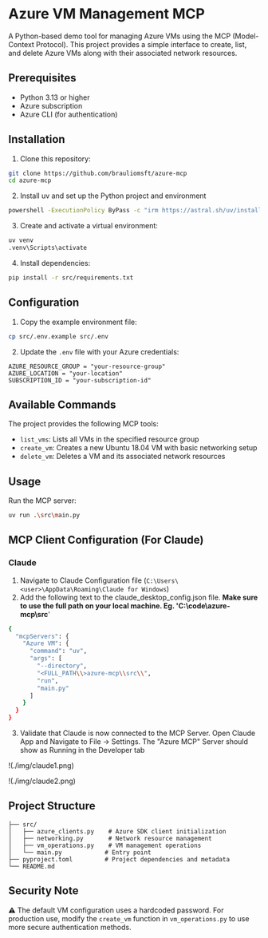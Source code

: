 # Azure VM Management MCP

A Python-based demo tool for managing Azure VMs using the MCP (Model-Context Protocol). This project provides a simple interface to create, list, and delete Azure VMs along with their associated network resources.

## Prerequisites

- Python 3.13 or higher
- Azure subscription
- Azure CLI (for authentication)

## Installation

1. Clone this repository:
```sh
git clone https://github.com/brauliomsft/azure-mcp
cd azure-mcp
```

2. Install uv and set up the Python project and environment
```sh
powershell -ExecutionPolicy ByPass -c "irm https://astral.sh/uv/install.ps1 | iex"
```

3. Create and activate a virtual environment:
```sh
uv venv
.venv\Scripts\activate
```

4. Install dependencies:
```sh
pip install -r src/requirements.txt
```

## Configuration

1. Copy the example environment file:
```sh
cp src/.env.example src/.env
```

2. Update the `.env` file with your Azure credentials:
```
AZURE_RESOURCE_GROUP = "your-resource-group"
AZURE_LOCATION = "your-location"
SUBSCRIPTION_ID = "your-subscription-id"
```

## Available Commands

The project provides the following MCP tools:

- `list_vms`: Lists all VMs in the specified resource group
- `create_vm`: Creates a new Ubuntu 18.04 VM with basic networking setup
- `delete_vm`: Deletes a VM and its associated network resources

## Usage

Run the MCP server:

```sh
uv run .\src\main.py
```

## MCP Client Configuration (For Claude)
### Claude
1. Navigate to Claude Configuration file (`C:\Users\<user>\AppData\Roaming\Claude for Windows`)
2. Add the following text to the claude_desktop_config.json file. **Make sure to use the full path on your local machine. Eg. 'C:\\code\\azure-mcp\\src**'
```sh
{
  "mcpServers": {
    "Azure VM": {
      "command": "uv",
      "args": [
        "--directory",
        "<FULL_PATH\\>azure-mcp\\src\\",
        "run",
        "main.py"
      ]
    }
  }
}
```
3. Validate that Claude is now connected to the MCP Server. Open Claude App and Navigate to File -> Settings. The "Azure MCP" Server should show as Running in the Developer tab

!(./img/claude1.png)

!(./img/claude2.png)


## Project Structure

```
├── src/
│   ├── azure_clients.py    # Azure SDK client initialization
│   ├── networking.py       # Network resource management
│   ├── vm_operations.py    # VM management operations
│   └── main.py            # Entry point
├── pyproject.toml         # Project dependencies and metadata
└── README.md
```

## Security Note

⚠️ The default VM configuration uses a hardcoded password. For production use, modify the `create_vm` function in `vm_operations.py` to use more secure authentication methods.

